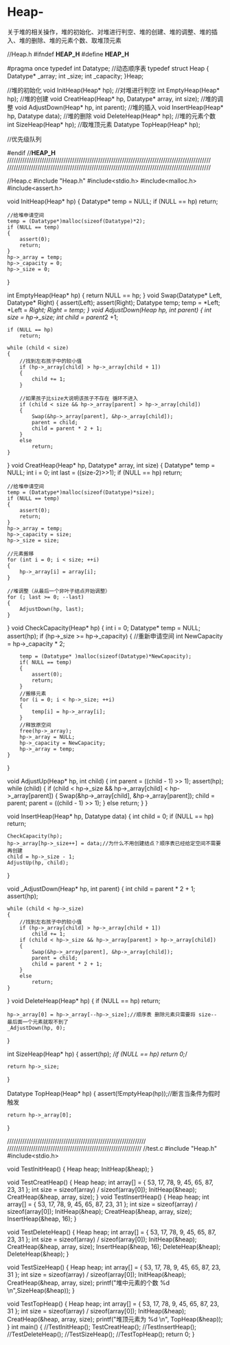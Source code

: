 # Heap-
关于堆的相关操作，堆的初始化、对堆进行判空、堆的创建、堆的调整、堆的插入、堆的删除、堆的元素个数、取堆顶元素

//Heap.h
#ifndef __HEAP_H__
#define __HEAP_H__

#pragma once
typedef int Datatype;
//动态顺序表
typedef struct Heap
{
	Datatype* _array;
	int _size;
	int _capacity;
}Heap;


//堆的初始化
void InitHeap(Heap* hp);
//对堆进行判空
int EmptyHeap(Heap* hp);
//堆的创建
void CreatHeap(Heap* hp, Datatype* array, int size);
//堆的调整
void AdjustDown(Heap* hp, int parent);
//堆的插入
void InsertHeap(Heap* hp, Datatype data);
//堆的删除
void DeleteHeap(Heap* hp);
//堆的元素个数
int SizeHeap(Heap* hp);
//取堆顶元素
Datatype TopHeap(Heap* hp);

//优先级队列

#endif //__HEAP_H__
//////////////////////////////////////////////////////////////////////////////////////////////
//////////////////////////////////////////////////////////////////////////////////////////////

//Heap.c
#include "Heap.h"
#include<stdio.h>
#include<malloc.h>
#include<assert.h>

void InitHeap(Heap* hp)
{
	Datatype* temp = NULL;
	if (NULL == hp)
		return;

	//给堆申请空间
	temp = (Datatype*)malloc(sizeof(Datatype)*2);
	if (NULL == temp)
	{
		assert(0);
		return;
	}
	hp->_array = temp;
	hp->_capacity = 0;
	hp->_size = 0;
}

int EmptyHeap(Heap* hp)
{
	return NULL == hp;
}
void Swap(Datatype* Left, Datatype* Right)
{
	assert(Left);
	assert(Right);
	Datatype temp;
	temp = *Left;
	*Left = *Right;
	*Right = temp;
}
void AdjustDown(Heap* hp, int parent)
{
	int size = hp->_size;
	int child = parent*2 +1;

	if (NULL == hp)
		return;

	while (child < size)
	{
		//找到左右孩子中的较小值
		if (hp->_array[child] > hp->_array[child + 1])
		{
			child += 1;
		}

		//如果孩子比size大说明该孩子不存在 循环不进入
		if (child < size && hp->_array[parent] > hp->_array[child])
		{
			Swap(&hp->_array[parent], &hp->_array[child]);
			parent = child;
			child = parent * 2 + 1;
		}
		else
			return;
	}
}
void CreatHeap(Heap* hp, Datatype* array, int size)
{
	Datatype* temp = NULL;
	int i = 0;
	int last = ((size-2)>>1);
	if (NULL == hp)
		return;

	//给堆申请空间
	temp = (Datatype*)malloc(sizeof(Datatype)*size);
	if (NULL == temp)
	{
		assert(0);
		return;
	}
	hp->_array = temp;
	hp->_capacity = size;
	hp->_size = size;

    //元素搬移
	for (int i = 0; i < size; ++i)
	{
		hp->_array[i] = array[i];
	}

	//堆调整（从最后一个非叶子结点开始调整）
	for (; last >= 0; --last)
	{
		AdjustDown(hp, last);
	}
}
void CheckCapacity(Heap* hp)
{
	int i = 0;
	Datatype* temp = NULL;
	assert(hp);
	if (hp->_size >= hp->_capacity)
	{
		//重新申请空间
		int NewCapacity = hp->_capacity * 2;

		temp = (Datatype* )malloc(sizeof(Datatype)*NewCapacity);
		if( NULL == temp)
		{
			assert(0);
			return;
		}
		//搬移元素
		for (i = 0; i < hp->_size; ++i)
		{
			temp[i] = hp->_array[i];
		}
		//释放原空间
		free(hp->_array);
		hp->_array = NULL;
		hp->_capacity = NewCapacity;
		hp->_array = temp;
	}
}

void AdjustUp(Heap* hp, int child)
{
	int parent = ((child - 1) >> 1);
	assert(hp);
	while (child)
	{
		if (child < hp->_size && hp->_array[child] < hp->_array[parent])
		{
			Swap(&hp->_array[child], &hp->_array[parent]);
			child = parent;
			parent = ((child - 1) >> 1);
		}
		else
			return;
	}
}

void InsertHeap(Heap* hp, Datatype data)
{
	int child = 0;
	if (NULL == hp)
		return;
	
	CheckCapacity(hp);
	hp->_array[hp->_size++] = data;//为什么不用创建结点？顺序表已经给定空间不需要再创建
	child = hp->_size - 1;
	AdjustUp(hp, child);
}

void _AdjustDown(Heap* hp, int parent)
{
	int child = parent * 2 + 1;
	assert(hp);

	while (child < hp->_size)
	{
		//找到左右孩子中的较小值
		if (hp->_array[child] > hp->_array[child + 1])
			child += 1;
		if (child < hp->_size && hp->_array[parent] > hp->_array[child])
		{
			Swap(&hp->_array[parent], &hp->_array[child]);
			parent = child;
			child = parent * 2 + 1;
		}
		else
			return;
	}

}
void DeleteHeap(Heap* hp)
{
	if (NULL == hp)
		return;

	hp->_array[0] = hp->_array[--hp->_size];//顺序表 删除元素只需要将 size-- 最后面一个元素就取不到了
	_AdjustDown(hp, 0);

}

int SizeHeap(Heap* hp)
{
	assert(hp);
	/*if (NULL == hp)
		return 0;*/

	return hp->_size;
}

Datatype TopHeap(Heap* hp)
{
	assert(!EmptyHeap(hp));//断言当条件为假时触发 

	return hp->_array[0];
}

////////////////////////////////////////////////////////////////
//////////////////////////////////////////////////////////////
//test.c
#include "Heap.h"
#include<stdio.h>

void TestInitHeap()
{
	Heap heap;
	InitHeap(&heap);
}

void TestCreatHeap()
{
	Heap heap;
	int array[] = { 53, 17, 78, 9, 45, 65, 87, 23, 31 };
	int size = sizeof(array) / sizeof(array[0]);
	InitHeap(&heap);
	CreatHeap(&heap, array, size);
}
void TestInsertHeap()
{
	Heap heap;
	int array[] = { 53, 17, 78, 9, 45, 65, 87, 23, 31 };
	int size = sizeof(array) / sizeof(array[0]);
	InitHeap(&heap);
	CreatHeap(&heap, array, size);
	InsertHeap(&heap, 16);
}

void TestDeleteHeap()
{
	Heap heap;
	int array[] = { 53, 17, 78, 9, 45, 65, 87, 23, 31 };
	int size = sizeof(array) / sizeof(array[0]);
	InitHeap(&heap);
	CreatHeap(&heap, array, size);
	InsertHeap(&heap, 16);
	DeleteHeap(&heap);
	DeleteHeap(&heap);
}

void TestSizeHeap()
{
	Heap heap;
	int array[] = { 53, 17, 78, 9, 45, 65, 87, 23, 31 };
	int size = sizeof(array) / sizeof(array[0]);
	InitHeap(&heap);
	CreatHeap(&heap, array, size);
	printf("堆中元素的个数 %d \n",SizeHeap(&heap));
}

void TestTopHeap()
{
	Heap heap;
	int array[] = { 53, 17, 78, 9, 45, 65, 87, 23, 31 };
	int size = sizeof(array) / sizeof(array[0]);
	InitHeap(&heap);
	CreatHeap(&heap, array, size);
	printf("堆顶元素为 %d \n", TopHeap(&heap));
}
int main()
{
	//TestInitHeap();
	TestCreatHeap();
	//TestInsertHeap();
	//TestDeleteHeap();
	//TestSizeHeap();
	//TestTopHeap();
	return 0;
}

